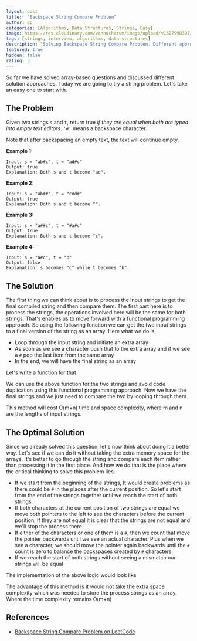 ```yaml
---
layout: post
title:  "Backspace String Compare Problem"
author: gp
categories: [Algorithms, Data Structures, Strings, Easy]
image: https://res.cloudinary.com/vannucherum/image/upload/v1627998397/vannucherum.com/posts/2021-08-04-backspace-string-compare-problem/backspace-string-compare_poal4w.jpg
tags: [strings, interview, algorithms, data-structures]
description: "Solving Backspace String Compare Problem. Different approaches to solve the problem and their corresponding time and space complexities explained."
featured: true
hidden: false
rating: 3
---
```


So far we have solved array-based questions and discussed different solution approaches. Today we are going to try a string problem. Let's take an easy one to start with.

  

## The Problem

Given two strings `s` and `t`, return true _if they are equal when both are typed into empty text editors_. `'#'` means a backspace character.

Note that after backspacing an empty text, the text will continue empty.

  

**Example 1:**
```
Input: s = "ab#c", t = "ad#c"
Output: true
Explanation: Both s and t become "ac".
```
**Example 2:**
```
Input: s = "ab##", t = "c#d#"
Output: true
Explanation: Both s and t become "".
```
**Example 3:**
```
Input: s = "a##c", t = "#a#c"
Output: true
Explanation: Both s and t become "c".
```
**Example 4:**
```
Input: s = "a#c", t = "b"
Output: false
Explanation: s becomes "c" while t becomes "b".
```
  
## The Solution

The first thing we can think about is to process the input strings to get the final compiled string and then compare them. The first part here is to process the strings, the operations involved here will be the same for both strings. That's enables us to move forward with a functional programming approach. So using the following function we can get the two input strings to a final version of the string as an array. Here what we do is,

-   Loop through the input string and initiate an extra array
-   As soon as we see a character push that to the extra array and if we see a `#` pop the last item from the same array
-   In the end, we will have the final string as an array

Let's write a function for that
<script src="https://emgithub.com/embed.js?target=https%3A%2F%2Fgithub.com%2Fvishnu-gp%2Falgorithm-ds%2Fblob%2Fmaster%2FExcercises%2FStrings%2F01_TypedOutStrings%2FBruteForce.js%23L7-L17&style=github&showBorder=on&showFileMeta=on"></script>

We can use the above function for the two strings and avoid code duplication using this functional programming approach. Now we have the final strings and we just need to compare the two by looping through them.


<script src="https://emgithub.com/embed.js?target=https%3A%2F%2Fgithub.com%2Fvishnu-gp%2Falgorithm-ds%2Fblob%2Fmaster%2FExcercises%2FStrings%2F01_TypedOutStrings%2FBruteForce.js%23L26-L36&style=github&showBorder=on&showFileMeta=on"></script>

This method will cost O(m+n) time and space complexity, where m and n are the lengths of input strings.

## The Optimal Solution

Since we already solved this question, let's now think about doing it a better way. Let's see if we can do it without taking the extra memory space for the arrays. It's better to go through the string and compare each item rather than processing it in the first place. And how we do that is the place where the critical thinking to solve this problem lies.

-   If we start from the beginning of the strings, It would create problems as there could be `#` in the places after the current position. So let's start from the end of the strings together until we reach the start of both strings.
-   If both characters at the current position of two strings are equal we move both pointers to the left to see the characters before the current position, If they are not equal it is clear that the strings are not equal and we'll stop the process there.
-   If either of the characters or one of them is a `#`, then we count that move the pointer backwards until we see an actual character. Plus when we see a character, we should move the pointer again backwards until the `#` count is zero to balance the backspaces created by `#` characters.
-   If we reach the start of both strings without seeing a mismatch our strings will be equal

The implementation of the above logic would look like

<script src="https://emgithub.com/embed.js?target=https%3A%2F%2Fgithub.com%2Fvishnu-gp%2Falgorithm-ds%2Fblob%2Fmaster%2FExcercises%2FStrings%2F01_TypedOutStrings%2FOptimalSolution.js%23L8-L41&style=github&showBorder=on&showFileMeta=on"></script>

The advantage of this method is it would not take the extra space complexity which was needed to store the process strings as an array. Where the time complexity remains O(m+n)

## References

- <a target="_blank" href="https://leetcode.com/problems/backspace-string-compare/">Backspace String Compare Problem on LeetCode</a>

